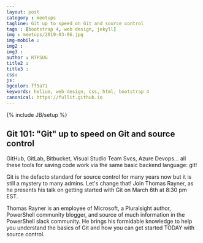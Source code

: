 ```yaml
---
layout: post
category : meetups
tagline: Git up to speed on Git and source control
tags : [bootstrap 4, web design, jekyll]
img : meetups/2019-03-06.jpg
img-mobile : 
img2 : 
img3 : 
author : RTPSUG
title2 : 
title3 : 
css: 
js: 
bgcolor: ff5a71
keywords: helium, web design, css, html, bootstrap 4
canonical: https://fullit.github.io
---
```

{% include JB/setup %}

## Git 101: "Git" up to speed on Git and source control

GitHub, GitLab, Bitbucket, Visual Studio Team Svcs, Azure Devops... all these tools for saving code work via the same basic backend language: git!<!--more-->

Git is the defacto standard for source control for many years now but it is still a mystery to many admins. Let's change that! Join Thomas Rayner, as he presents his talk on getting started with Git on March 6th at 8:30 pm EST.

Thomas Rayner is an employee of Microsoft, a Pluralsight author, PowerShell community blogger, and source of much information in the PowerShell slack community. He brings his formidable knowledge to help you understand the basics of Git and how you can get started TODAY with source control.

